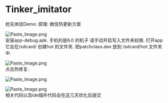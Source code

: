 # Tinker_imitator

抢先体验Demo:
原理: 微信热更新方案

![Paste_Image.png](http://upload-images.jianshu.io/upload_images/166866-c6f721799883ae6e.png?imageMogr2/auto-orient/strip%7CimageView2/2/w/1240)  
安装app-debug.apk.
手机的是6.0 的机子 请手动开启写入文件夹权限.
打开app 它会在/sdcard/ 创建hot 的文件夹.
把patchclass.dex  放到 /sdcard/hot 文件夹中.  

![Paste_Image.png](http://upload-images.jianshu.io/upload_images/166866-6540cd3b7ac751ac.png?imageMogr2/auto-orient/strip%7CimageView2/2/w/1240)  
点击热修复:  

![Paste_Image.png](http://upload-images.jianshu.io/upload_images/166866-0a07e0444562d19b.png?imageMogr2/auto-orient/strip%7CimageView2/2/w/1240)  


![Paste_Image.png](http://upload-images.jianshu.io/upload_images/166866-b5bffa86aa00c132.png?imageMogr2/auto-orient/strip%7CimageView2/2/w/1240)  
相关代码以及ide插件代码会在这几天优化后提交
